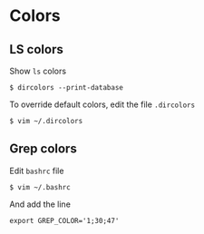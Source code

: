
# Colors

## LS colors

Show `ls` colors 

```
$ dircolors --print-database
```
To override default colors, edit the file `.dircolors`

```
$ vim ~/.dircolors
```

## Grep colors

Edit `bashrc` file

```
$ vim ~/.bashrc
```

And add the line

```
export GREP_COLOR='1;30;47'
```




